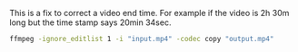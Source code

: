 
This is a fix to correct a video end time. 
For example if the video is 2h 30m long but the time stamp says 20min 34sec.

```bash
ffmpeg -ignore_editlist 1 -i "input.mp4" -codec copy "output.mp4"
```
